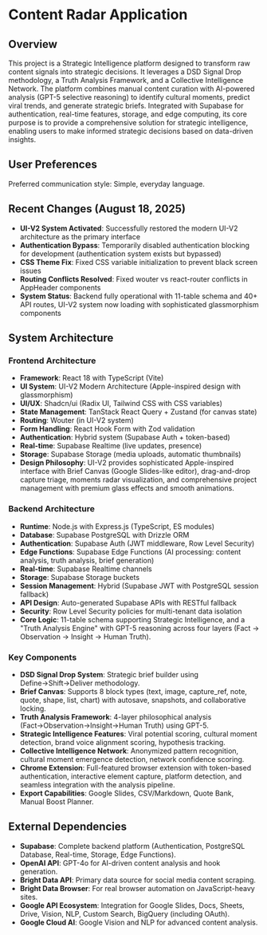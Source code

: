 # Content Radar Application

## Overview
This project is a Strategic Intelligence platform designed to transform raw content signals into strategic decisions. It leverages a DSD Signal Drop methodology, a Truth Analysis Framework, and a Collective Intelligence Network. The platform combines manual content curation with AI-powered analysis (GPT-5 selective reasoning) to identify cultural moments, predict viral trends, and generate strategic briefs. Integrated with Supabase for authentication, real-time features, storage, and edge computing, its core purpose is to provide a comprehensive solution for strategic intelligence, enabling users to make informed strategic decisions based on data-driven insights.

## User Preferences
Preferred communication style: Simple, everyday language.

## Recent Changes (August 18, 2025)
- **UI-V2 System Activated**: Successfully restored the modern UI-V2 architecture as the primary interface
- **Authentication Bypass**: Temporarily disabled authentication blocking for development (authentication system exists but bypassed)
- **CSS Theme Fix**: Fixed CSS variable initialization to prevent black screen issues
- **Routing Conflicts Resolved**: Fixed wouter vs react-router conflicts in AppHeader components
- **System Status**: Backend fully operational with 11-table schema and 40+ API routes, UI-V2 system now loading with sophisticated glassmorphism components

## System Architecture

### Frontend Architecture
- **Framework**: React 18 with TypeScript (Vite)
- **UI System**: UI-V2 Modern Architecture (Apple-inspired design with glassmorphism)
- **UI/UX**: Shadcn/ui (Radix UI, Tailwind CSS with CSS variables)
- **State Management**: TanStack React Query + Zustand (for canvas state)
- **Routing**: Wouter (in UI-V2 system)
- **Form Handling**: React Hook Form with Zod validation  
- **Authentication**: Hybrid system (Supabase Auth + token-based)
- **Real-time**: Supabase Realtime (live updates, presence)
- **Storage**: Supabase Storage (media uploads, automatic thumbnails)
- **Design Philosophy**: UI-V2 provides sophisticated Apple-inspired interface with Brief Canvas (Google Slides-like editor), drag-and-drop capture triage, moments radar visualization, and comprehensive project management with premium glass effects and smooth animations.

### Backend Architecture
- **Runtime**: Node.js with Express.js (TypeScript, ES modules)
- **Database**: Supabase PostgreSQL with Drizzle ORM
- **Authentication**: Supabase Auth (JWT middleware, Row Level Security)
- **Edge Functions**: Supabase Edge Functions (AI processing: content analysis, truth analysis, brief generation)
- **Real-time**: Supabase Realtime channels
- **Storage**: Supabase Storage buckets
- **Session Management**: Hybrid (Supabase JWT with PostgreSQL session fallback)
- **API Design**: Auto-generated Supabase APIs with RESTful fallback
- **Security**: Row Level Security policies for multi-tenant data isolation
- **Core Logic**: 11-table schema supporting Strategic Intelligence, and a "Truth Analysis Engine" with GPT-5 reasoning across four layers (Fact → Observation → Insight → Human Truth).

### Key Components
- **DSD Signal Drop System**: Strategic brief builder using Define→Shift→Deliver methodology.
- **Brief Canvas**: Supports 8 block types (text, image, capture_ref, note, quote, shape, list, chart) with autosave, snapshots, and collaborative locking.
- **Truth Analysis Framework**: 4-layer philosophical analysis (Fact→Observation→Insight→Human Truth) using GPT-5.
- **Strategic Intelligence Features**: Viral potential scoring, cultural moment detection, brand voice alignment scoring, hypothesis tracking.
- **Collective Intelligence Network**: Anonymized pattern recognition, cultural moment emergence detection, network confidence scoring.
- **Chrome Extension**: Full-featured browser extension with token-based authentication, interactive element capture, platform detection, and seamless integration with the analysis pipeline.
- **Export Capabilities**: Google Slides, CSV/Markdown, Quote Bank, Manual Boost Planner.

## External Dependencies

- **Supabase**: Complete backend platform (Authentication, PostgreSQL Database, Real-time, Storage, Edge Functions).
- **OpenAI API**: GPT-4o for AI-driven content analysis and hook generation.
- **Bright Data API**: Primary data source for social media content scraping.
- **Bright Data Browser**: For real browser automation on JavaScript-heavy sites.
- **Google API Ecosystem**: Integration for Google Slides, Docs, Sheets, Drive, Vision, NLP, Custom Search, BigQuery (including OAuth).
- **Google Cloud AI**: Google Vision and NLP for advanced content analysis.